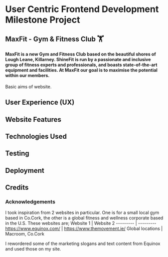 # User Centric Frontend Development Milestone Project #
## MaxFit - Gym & Fitness Club :weight_lifting: ##
#### MaxFit is a new Gym and Fitness Club based on the beautiful shores of Lough Leane, Killarney. ShineFit is run by a passionate and inclusive group of fitness experts and professionals, and boasts state-of-the-art equipment and facilities. At MaxFit our goal is to maximise the potential within our members. #### 

Basic aims of website.

## User Experience (UX) ##

## Website Features ##

## Technologies Used ##

## Testing ##

## Deployment ##

## Credits ##

### Acknowledgements ###

I took inspiration from 2 websites in particular. One is for a small local gym based in Co.Cork, the other is a global fitness and wellness corporate based in the U.S. These websites are;
Website 1 | Website 2
--------- | ---------
https://www.equinox.com/ | https://www.themovement.ie/
Global locations  | Macroom, Co.Cork

I rewordered some of the marketing slogans and text content from Equinox and used those on my site.
